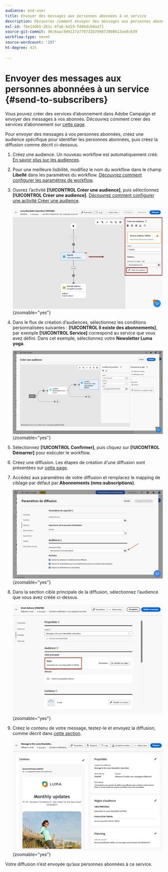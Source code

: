 ```yaml
---
audience: end-user
title: Envoyer des messages aux personnes abonnées à un service
description: Découvrez comment envoyer des messages aux personnes abonnées à un service.
exl-id: f6e14db5-261c-4fa6-bd19-fd8bdc04aaf1
source-git-commit: d6c6aac9d9127a770732b709873008613ae8c639
workflow-type: tm+mt
source-wordcount: '297'
ht-degree: 41%

---
```


# Envoyer des messages aux personnes abonnées à un service {#send-to-subscribers}

Vous pouvez créer des services d’abonnement dans Adobe Campaign et envoyer des messages à vos abonnés. Découvrez comment créer des services d’abonnement sur [cette page](../audience//manage-services.md#create-service).

Pour envoyer des messages à vos personnes abonnées, créez une audience spécifique pour identifier les personnes abonnées, puis créez la diffusion comme décrit ci-dessous.

1. Créez une audience. Un nouveau workflow est automatiquement créé. [En savoir plus sur les audiences](../audience/create-audience.md).

1. Pour une meilleure lisibilité, modifiez le nom du workflow dans le champ **Libellé** dans les paramètres du workflow. [Découvrez comment configurer les paramètres de workflow](../workflows/workflow-settings.md).

1. Ouvrez l’activité **[!UICONTROL Créer une audience]**, puis sélectionnez **[!UICONTROL Créer une audience]**. [Découvrez comment configurer une activité Créer une audience](../workflows/activities/build-audience.md).

   ![Capture d’écran montrant la configuration de l’activité Créer une audience dans Adobe Campaign.](assets/service-create-audience.png){zoomable="yes"}

1. Dans le flux de création d’audiences, sélectionnez les conditions personnalisées suivantes : **[!UICONTROL Il existe des abonnements]**, par exemple **[!UICONTROL Service]** correspond au service que vous avez défini. Dans cet exemple, sélectionnez votre **Newsletter Luma yoga**.

   ![Capture d’écran montrant le flux de création d’audiences avec des conditions personnalisées pour les abonnements dans Adobe Campaign.](assets/service-audience-subscribers.png){zoomable="yes"}

1. Sélectionnez **[!UICONTROL Confirmer]**, puis cliquez sur **[!UICONTROL Démarrer]** pour exécuter le workflow.

1. Créez une diffusion. Les étapes de création d&#39;une diffusion sont présentées sur [cette page](../msg/gs-messages.md#create-delivery).

1. Accédez aux paramètres de votre diffusion et remplacez le mapping de ciblage par défaut par **Abonnements (nms:subscriptions)**.

   ![Capture d’écran affichant les paramètres de diffusion avec le mapping de ciblage remplacé par Abonnements dans Adobe Campaign.](assets/service-delivery-change-mapping.png){zoomable="yes"}

1. Dans la section cible principale de la diffusion, sélectionnez l’audience que vous avez créée ci-dessus.

   ![Capture d’écran affichant la section cible principale de la diffusion avec l’audience sélectionnée dans Adobe Campaign.](assets/service-delivery-targeting-subscribers.png){zoomable="yes"}

1. Créez le contenu de votre message, testez-le et envoyez la diffusion, comme décrit dans [cette section](../preview-test/preview-test.md).

   ![Capture d’écran affichant la diffusion prête à être envoyée dans Adobe Campaign.](assets/service-delivery-ready.png){zoomable="yes"}

Votre diffusion n’est envoyée qu’aux personnes abonnées à ce service.